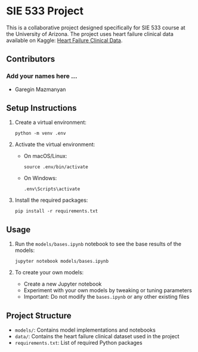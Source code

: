 # SIE 533 Project

This is a collaborative project designed specifically for SIE 533 course at the University of Arizona. The project uses heart failure clinical data available on Kaggle: [Heart Failure Clinical Data](https://www.kaggle.com/datasets/andrewmvd/heart-failure-clinical-data/data).

## Contributors

### Add your names here ...

-   Garegin Mazmanyan

## Setup Instructions

1. Create a virtual environment:

    ```
    python -m venv .env
    ```

2. Activate the virtual environment:

    - On macOS/Linux:
        ```
        source .env/bin/activate
        ```
    - On Windows:
        ```
        .env\Scripts\activate
        ```

3. Install the required packages:
    ```
    pip install -r requirements.txt
    ```

## Usage

1. Run the `models/bases.ipynb` notebook to see the base results of the models:

    ```
    jupyter notebook models/bases.ipynb
    ```

2. To create your own models:
    - Create a new Jupyter notebook
    - Experiment with your own models by tweaking or tuning parameters
    - Important: Do not modify the `bases.ipynb` or any other existing files

## Project Structure

-   `models/`: Contains model implementations and notebooks
-   `data/`: Contains the heart failure clinical dataset used in the project
-   `requirements.txt`: List of required Python packages
